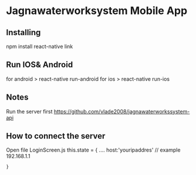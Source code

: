 # Jagnawaterworksystem Mobile App 

## Installing

npm install
react-native link

## Run IOS& Android

for android > react-native run-android
for ios > react-native run-ios

## Notes
Run the server first https://github.com/vlade2008/jagnawaterworkssystem-api


## How to connect the server
Open file LoginScreen.js
this.state = {
      ....
      host:'youripaddres' // example 192.168.1.1

    }

